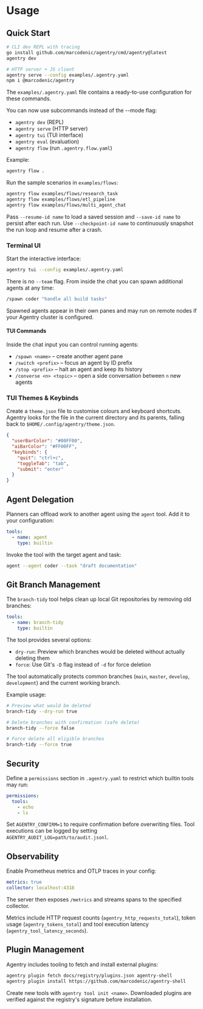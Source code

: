# Usage

## Quick Start

```bash
# CLI dev REPL with tracing
go install github.com/marcodenic/agentry/cmd/agentry@latest
agentry dev

# HTTP server + JS client
agentry serve --config examples/.agentry.yaml
npm i @marcodenic/agentry
```

The `examples/.agentry.yaml` file contains a ready-to-use configuration for these commands.

You can now use subcommands instead of the --mode flag:

- `agentry dev` (REPL)
- `agentry serve` (HTTP server)
- `agentry tui` (TUI interface)
- `agentry eval` (evaluation)
- `agentry flow` (run `.agentry.flow.yaml`)

Example:

```bash
agentry flow .
```

Run the sample scenarios in `examples/flows`:

```bash
agentry flow examples/flows/research_task
agentry flow examples/flows/etl_pipeline
agentry flow examples/flows/multi_agent_chat
```

Pass `--resume-id name` to load a saved session and `--save-id name` to persist after each run.
Use `--checkpoint-id name` to continuously snapshot the run loop and resume after a crash.

### Terminal UI

Start the interactive interface:

```bash
agentry tui --config examples/.agentry.yaml
```

There is no `--team` flag. From inside the chat you can spawn additional agents at any time:

```bash
/spawn coder "handle all build tasks"
```

Spawned agents appear in their own panes and may run on remote nodes if your Agentry cluster is configured.

#### TUI Commands

Inside the chat input you can control running agents:

- `/spawn <name>` – create another agent pane
- `/switch <prefix>` – focus an agent by ID prefix
- `/stop <prefix>` – halt an agent and keep its history
- `/converse <n> <topic>` – open a side conversation between `n` new agents

### TUI Themes & Keybinds

Create a `theme.json` file to customise colours and keyboard shortcuts. Agentry looks for the file in the current directory and its parents, falling back to `$HOME/.config/agentry/theme.json`.

```json
{
  "userBarColor": "#00FF00",
  "aiBarColor": "#FF00FF",
  "keybinds": {
    "quit": "ctrl+c",
    "toggleTab": "tab",
    "submit": "enter"
  }
}
```

## Agent Delegation

Planners can offload work to another agent using the `agent` tool. Add it to
your configuration:

```yaml
tools:
  - name: agent
    type: builtin
```

Invoke the tool with the target agent and task:

```bash
agent --agent coder --task "draft documentation"
```

## Git Branch Management

The `branch-tidy` tool helps clean up local Git repositories by removing old branches:

```yaml
tools:
  - name: branch-tidy
    type: builtin
```

The tool provides several options:

- `dry-run`: Preview which branches would be deleted without actually deleting them
- `force`: Use Git's `-D` flag instead of `-d` for force deletion

The tool automatically protects common branches (`main`, `master`, `develop`, `development`) and the current working branch.

Example usage:

```bash
# Preview what would be deleted
branch-tidy --dry-run true

# Delete branches with confirmation (safe delete)
branch-tidy --force false

# Force delete all eligible branches
branch-tidy --force true
```

## Security

Define a `permissions` section in `.agentry.yaml` to restrict which builtin tools may run:

```yaml
permissions:
  tools:
    - echo
    - ls
```

Set `AGENTRY_CONFIRM=1` to require confirmation before overwriting files. Tool executions can be logged by setting `AGENTRY_AUDIT_LOG=path/to/audit.jsonl`.

## Observability

Enable Prometheus metrics and OTLP traces in your config:

```yaml
metrics: true
collector: localhost:4318
```

The server then exposes `/metrics` and streams spans to the specified collector.

Metrics include HTTP request counts (`agentry_http_requests_total`),
token usage (`agentry_tokens_total`) and tool execution latency
(`agentry_tool_latency_seconds`).

## Plugin Management

Agentry includes tooling to fetch and install external plugins:

```bash
agentry plugin fetch docs/registry/plugins.json agentry-shell
agentry plugin install https://github.com/marcodenic/agentry-shell
```

Create new tools with `agentry tool init <name>`. Downloaded plugins are verified against the registry's signature before installation.
